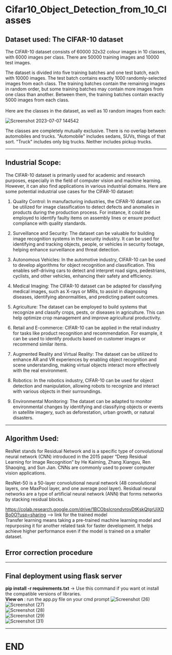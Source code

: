 # Cifar10_Object_Detection_from_10_Classes

## Dataset used: The CIFAR-10 dataset
<p>
  The CIFAR-10 dataset consists of 60000 32x32 colour images in 10 classes, with 6000 images per class. There are 50000 training images and 10000 test images.

The dataset is divided into five training batches and one test batch, each with 10000 images. The test batch contains exactly 1000 randomly-selected images from each class. The training batches contain the remaining images in random order, but some training batches may contain more images from one class than another. Between them, the training batches contain exactly 5000 images from each class.
<br><br>
Here are the classes in the dataset, as well as 10 random images from each:

![Screenshot 2023-07-07 144542](https://github.com/hemang5902/Cifar10_Object_Detection_from_10_Classes/assets/107362216/40b1bf63-d8d7-4e1c-8b69-bee284ef8a60)

The classes are completely mutually exclusive. There is no overlap between automobiles and trucks. "Automobile" includes sedans, SUVs, things of that sort. "Truck" includes only big trucks. Neither includes pickup trucks.
</p>
<hr>

## Industrial Scope:
<p>
  The CIFAR-10 dataset is primarily used for academic and research purposes, especially in the field of computer vision and machine learning. However, it can also find applications in various industrial domains. Here are some potential industrial use cases for the CIFAR-10 dataset:

1. Quality Control: In manufacturing industries, the CIFAR-10 dataset can be utilized for image classification to detect defects and anomalies in products during the production process. For instance, it could be employed to identify faulty items on assembly lines or ensure product compliance with quality standards.

2. Surveillance and Security: The dataset can be valuable for building image recognition systems in the security industry. It can be used for identifying and tracking objects, people, or vehicles in security footage, helping enhance surveillance and threat detection.

3. Autonomous Vehicles: In the automotive industry, CIFAR-10 can be used to develop algorithms for object recognition and classification. This enables self-driving cars to detect and interpret road signs, pedestrians, cyclists, and other vehicles, enhancing their safety and efficiency.

4. Medical Imaging: The CIFAR-10 dataset can be adapted for classifying medical images, such as X-rays or MRIs, to assist in diagnosing diseases, identifying abnormalities, and predicting patient outcomes.

5. Agriculture: The dataset can be employed to build systems that recognize and classify crops, pests, or diseases in agriculture. This can help optimize crop management and improve agricultural productivity.

6. Retail and E-commerce: CIFAR-10 can be applied in the retail industry for tasks like product recognition and recommendation. For example, it can be used to identify products based on customer images or recommend similar items.

7. Augmented Reality and Virtual Reality: The dataset can be utilized to enhance AR and VR experiences by enabling object recognition and scene understanding, making virtual objects interact more effectively with the real environment.

8. Robotics: In the robotics industry, CIFAR-10 can be used for object detection and manipulation, allowing robots to recognize and interact with various objects in their surroundings.

9. Environmental Monitoring: The dataset can be adapted to monitor environmental changes by identifying and classifying objects or events in satellite imagery, such as deforestation, urban growth, or natural disasters.
</p>
<hr>

## Algorithm Used:
<p>
  ResNet stands for Residual Network and is a specific type of convolutional neural network (CNN) introduced in the 2015 paper “Deep Residual Learning for Image Recognition” by He Kaiming, Zhang Xiangyu, Ren Shaoqing, and Sun Jian. CNNs are commonly used to power computer vision applications.

ResNet-50 is a 50-layer convolutional neural network (48 convolutional layers, one MaxPool layer, and one average pool layer). Residual neural networks are a type of artificial neural network (ANN) that forms networks by stacking residual blocks.

https://colab.research.google.com/drive/1BCObsIcrondvrovDtKskQtgrUiXDBo0O?usp=sharing --> link for the trained model<br>
Transfer learning means taking a pre-trained machine learning model and repurposing it for another related task for faster development. It helps achieve higher performance even if the model is trained on a smaller dataset.
</p>

## Error correction procedure
<hr>

## Final deployment using flask server
**pip install -r requirements.txt** -> Use this command if you want ot install the compatible versions of libraries.<br>
**View on** : run the app.py file on your cmd prompt
![Screenshot (26)](https://github.com/hemang5902/Cifar10_Object_Detection_from_10_Classes/assets/107362216/909aac80-52a2-4567-852c-85045434d1a4)
<br>
![Screenshot (27)](https://github.com/hemang5902/Cifar10_Object_Detection_from_10_Classes/assets/107362216/60b12b90-9a15-4443-a106-ae00dc88a1b8)
<br>
![Screenshot (28)](https://github.com/hemang5902/Cifar10_Object_Detection_from_10_Classes/assets/107362216/7ad03fb3-ab1b-41a7-963f-76eada2ff920)
<br>
![Screenshot (29)](https://github.com/hemang5902/Cifar10_Object_Detection_from_10_Classes/assets/107362216/5e538d95-63c8-4f83-b4b5-27357f7c2a30)
<br>
![Screenshot (31)](https://github.com/hemang5902/Cifar10_Object_Detection_from_10_Classes/assets/107362216/02b1b43c-5cdd-47b9-aaa5-28706a7cd5be)
<hr>

# END

